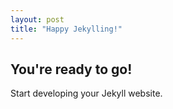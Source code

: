 ```yaml
---
layout: post
title: "Happy Jekylling!"
---
```


## You're ready to go!

Start developing your Jekyll website.
